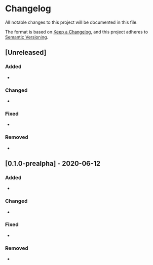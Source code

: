 # Changelog

All notable changes to this project will be documented in this file.

The format is based on [Keep a Changelog](https://keepachangelog.com/en/1.0.0/),
and this project adheres to [Semantic Versioning](https://semver.org/spec/v2.0.0.html).

## [Unreleased]

### Added
- 
### Changed
- 
### Fixed
-
### Removed
-

## [0.1.0-prealpha] - 2020-06-12

### Added
- 
### Changed
- 
### Fixed
-
### Removed
-
